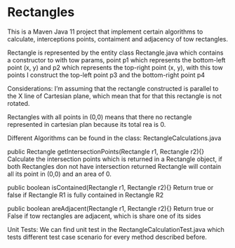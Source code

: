 # Rectangles
This is a Maven Java 11 project that implement certain algorithms to calculate, interceptions points, contaiment and adjacency of tow rectangles.


Rectangle is represented by the entity class Rectangle.java which contains a constructor to with tow params, point p1 which represents the bottom-left point (x, y) and p2 which represents the top-right point (x, y), with this tow points I construct the top-left point p3 and the bottom-right point p4

Considerations:
I’m assuming that the rectangle constructed is parallel to the X line of Cartesian plane, which mean that for that this rectangle is not rotated.

Rectangles with all points in (0,0) means that there no rectangle represented in cartesian plan because its total rea is 0.

Different Algorithms can be found in the class:
RectangleCalculations.java

public Rectangle getIntersectionPoints(Rectangle r1, Rectangle r2){} Calculate the intersection points which is returned in a Rectangle object, if both Rectangles don not have intersection returned Rectangle will contain all its point in (0,0) and an area of 0.



public boolean isContained(Rectangle r1, Rectangle r2){} 
Return true or false if Rectangle R1 is fully contained in Rectangle R2


public boolean areAdjacent(Rectangle r1, Rectangle r2){}
Return true or False if tow rectangles are adjacent, which is share one of its sides


Unit Tests:
We can find unit test in the RectangleCalculationTest.java which tests different test case scenario for every method described before.

